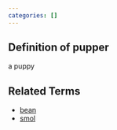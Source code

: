```yaml
---
categories: []
---
```

## Definition of pupper

a puppy

## Related Terms

- [bean](./bean)
- [smol](./smol)
